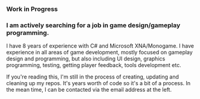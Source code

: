 ### Work in Progress
### I am actively searching for a job in game design/gameplay programming.
I have 8 years of experience with C# and Microsoft XNA/Monogame. I have experience in all areas of game development, mostly focused on gameplay design and programming, but also including UI design, graphics programming, testing, getting player feedback, tools development etc.

If you're reading this, I'm still in the process of creating, updating and cleaning up my repos. It's years worth of code so it's a bit of a process. In the mean time, I can be contacted via the email address at the left.

<!--
**GryffDavid/gryffdavid** is a ✨ _special_ ✨ repository because its `README.md` (this file) appears on your GitHub profile.

Here are some ideas to get you started:

- 🔭 I’m currently working on ...
- 🌱 I’m currently learning ...
- 👯 I’m looking to collaborate on ...
- 🤔 I’m looking for help with ...
- 💬 Ask me about ...
- 📫 How to reach me: ...
- 😄 Pronouns: ...
- ⚡ Fun fact: ...
-->
